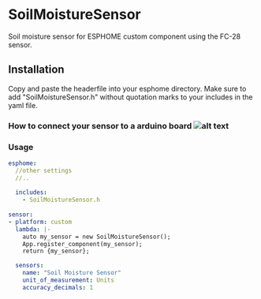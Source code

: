 # SoilMoistureSensor
Soil moisture sensor for ESPHOME custom component using the FC-28 sensor.

## Installation
Copy and paste the headerfile into your esphome directory.
Make sure to add "SoilMoistureSensor.h" without quotation marks to your includes in the yaml file.

### How to connect your sensor to a arduino board ![alt text](https://electrosome.com/wp-content/uploads/2018/03/Soil-Moisture-Sensor-with-Arduino-600x401.jpg)


### Usage
```yaml
esphome:
  //other settings
  //..
  
  includes:
    - SoilMoistureSensor.h
      
sensor:
- platform: custom
  lambda: |-
    auto my_sensor = new SoilMoistureSensor();
    App.register_component(my_sensor);
    return {my_sensor};

  sensors:
    name: "Soil Moisture Sensor"
    unit_of_measurement: Units
    accuracy_decimals: 1
```
